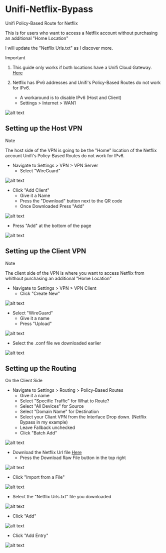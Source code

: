 # Unifi-Netflix-Bypass
Unifi Policy-Based Route for Netflix

This is for users who want to access a Netflix account without purchasing an additional "Home Location"

I will update the "Netflix Urls.txt" as I discover more.

> [!IMPORTANT]
> 1. This guide only works if both locations have a Unifi Cloud Gateway.
> [Here](https://store.ui.com/us/en?category=all-unifi-cloud-gateways)
>
> 2. Netflix has IPv6 addresses and Unifi's Policy-Based Routes do not work for IPv6.
>    - A workaround is to disable IPv6 (Host and Client)
>    - Settings > Internet > WAN1
>
> 
>  ![alt text](<IMGs/13.png>)

## Setting up the Host VPN
> [!NOTE]
> The host side of the VPN is going to be the "Home" location of the Netflix account
> Unifi's Policy-Based Routes do not work for IPv6.

- Navigate to Settings > VPN > VPN Server
  - Select "WireGuard"

![alt text](<IMGs/1.png>)

- Click "Add Client"
  - Give it a Name
  - Press the "Download" button next to the QR code
  - Once Downloaded Press "Add"

 ![alt text](<IMGs/2.png>)

 - Press "Add" at the bottom of the page

 ![alt text](<IMGs/3.png>)

## Setting up the Client VPN

> [!NOTE]
> The client side of the VPN is where you want to access Netflix from whithout purchasing an additional "Home Location"

- Navigate to Settings > VPN > VPN Client
  - Click "Create New"
 
 ![alt text](<IMGs/4.png>)

- Select "WireGuard"
  - Give it a name
  - Press "Upload"

 ![alt text](<IMGs/5.png>)

 - Select the .conf file we downloaded earlier

 ![alt text](<IMGs/6.png>)

## Setting up the Routing

On the Client Side
- Navigate to Settings > Routing > Policy-Based Routes
  - Give it a name
  - Select "Specific Traffic" for What to Route?
  - Select "All Devices" for Source
  - Select "Domain Name" for Destination
  - Select your Cliant VPN from the Interface Drop down. (Netflix Bypass in my example)
  - Leave Fallback unchecked
  - Click "Batch Add"

 ![alt text](<IMGs/7.png>)

- Download the Netflix Url file [Here](https://github.com/esmith443/Unifi-Netflix-Bypass/blob/main/NetflixURLs.txt)
  - Press the Download Raw File button in the top right

 ![alt text](<IMGs/8.png>)

- Click "Import from a File"

 ![alt text](<IMGs/9.png>)

- Select the "Netflix Urls.txt" file you downloaded

 ![alt text](<IMGs/10.png>)

- Click "Add"

 ![alt text](<IMGs/11.png>)

- Click "Add Entry"

 ![alt text](<IMGs/12.png>)
